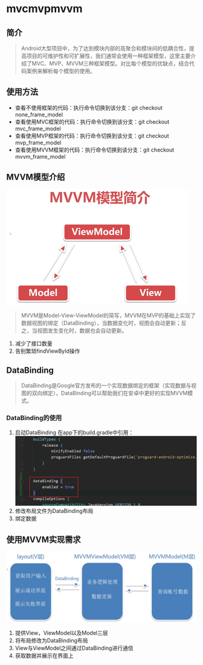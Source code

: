 # mvcmvpmvvm
## 简介
> Android大型项目中，为了达到模块内部的高聚合和模块间的低耦合性，提高项目的可维护性和可扩展性，我们通常会使用一种框架模型，这里主要介绍了MVC、MVP、MVVM三种框架模型。对比每个模型的优缺点，结合代码案例来解析每个模型的使用。
## 使用方法
- 查看不使用框架的代码：执行命令切换到该分支：git checkout none_frame_model
- 查看使用MVC框架的代码：执行命令切换到该分支：git checkout mvc_frame_model
- 查看使用MVP框架的代码：执行命令切换到该分支：git checkout mvp_frame_model
- 查看使用MVVM框架的代码：执行命令切换到该分支：git checkout mvvm_frame_model

## MVVM模型介绍
![MVVM模型介绍](imgs/MVVM模型简介.png)
> MVVM是Model-View-ViewModel的简写，MVVM在MVP的基础上实现了数据视图的绑定（DataBinding），当数据变化时，视图会自动更新；反之，当视图发生变化时，数据也会自动更新。
1. 减少了接口数量
2. 告别繁琐findViewById操作

## DataBinding
> DataBinding是Google官方发布的一个实现数据绑定的框架（实现数据与视图的双向绑定），DataBinding可以帮助我们在安卓中更好的实现MVVM模式。

### DataBinding的使用
1. 启动DataBinding
   在app下的build.gradle中引用：
   ![databinding引入](imgs/DataBinding引入.png)
2. 修改布局文件为DataBinding布局
3. 绑定数据

## 使用MVVM实现需求
![使用MVVM实现需求](imgs/使用MVVM实现需求.png)
1. 提供View，ViewModel以及Model三层
2. 将布局修改为DataBinding布局
3. View与ViewModel之间通过DataBinding进行通信
4. 获取数据并展示在界面上